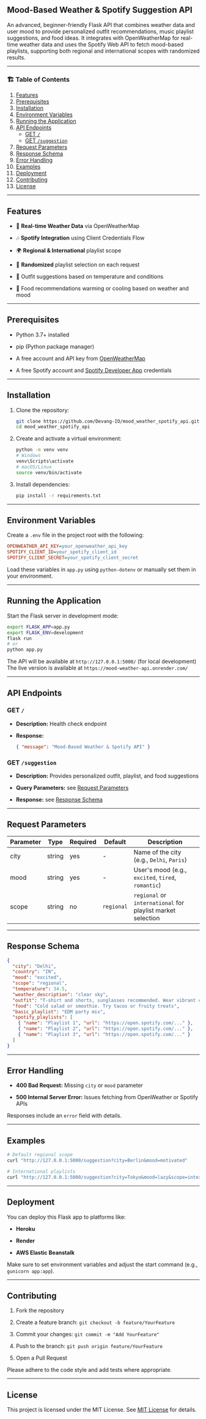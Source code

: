 
## Mood-Based Weather & Spotify Suggestion API

An advanced, beginner-friendly Flask API that combines weather data and user mood to provide personalized outfit recommendations, music playlist suggestions, and food ideas. It integrates with OpenWeatherMap for real-time weather data and uses the Spotify Web API to fetch mood-based playlists, supporting both regional and international scopes with randomized results.

----------

### 🏗️ Table of Contents

1. [Features](#features)  
2. [Prerequisites](#prerequisites)  
3. [Installation](#installation)  
4. [Environment Variables](#environment-variables)  
5. [Running the Application](#running-the-application)  
6. [API Endpoints](#api-endpoints)  
   - [GET `/`](#get-)  
   - [GET `/suggestion`](#get-suggestion)  
7. [Request Parameters](#request-parameters)  
8. [Response Schema](#response-schema)  
9. [Error Handling](#error-handling)  
10. [Examples](#examples)  
11. [Deployment](#deployment)  
12. [Contributing](#contributing)  
13. [License](#license)  

----------

## Features

-   🔄 **Real-time Weather Data** via OpenWeatherMap
    
-   🎶 **Spotify Integration** using Client Credentials Flow
    
-   🌍 **Regional & International** playlist scope
    
-   🔀 **Randomized** playlist selection on each request
    
-   🧥 Outfit suggestions based on temperature and conditions
    
-   🍲 Food recommendations warming or cooling based on weather and mood
    

----------

## Prerequisites

-   Python 3.7+ installed
    
-   pip (Python package manager)
    
-   A free account and API key from [OpenWeatherMap](https://openweathermap.org/api)
    
-   A free Spotify account and [Spotify Developer App](https://developer.spotify.com/dashboard) credentials
    

----------

## Installation

1.  Clone the repository:
    
    ```bash
    git clone https://github.com/Devang-IO/mood_weather_spotify_api.git
    cd mood_weather_spotify_api
    
    ```
    
2.  Create and activate a virtual environment:
    
    ```bash
    python -m venv venv
    # Windows
    venv\Scripts\activate
    # macOS/Linux
    source venv/bin/activate
    
    ```
    
3.  Install dependencies:
    
    ```bash
    pip install -r requirements.txt
    
    ```
    

----------

## Environment Variables

Create a `.env` file in the project root with the following:

```ini
OPENWEATHER_API_KEY=your_openweather_api_key
SPOTIFY_CLIENT_ID=your_spotify_client_id
SPOTIFY_CLIENT_SECRET=your_spotify_client_secret

```

Load these variables in `app.py` using `python-dotenv` or manually set them in your environment.

----------

## Running the Application

Start the Flask server in development mode:

```bash
export FLASK_APP=app.py
export FLASK_ENV=development
flask run
# or
python app.py

```

The API will be available at `http://127.0.0.1:5000/` (for local development)  
The live version is available at `https://mood-weather-api.onrender.com/`

----------

## API Endpoints

### GET `/`

-   **Description:** Health check endpoint
    
-   **Response:**
    
    ```json
    { "message": "Mood‑Based Weather & Spotify API" }
    
    ```
    

### GET `/suggestion`

-   **Description:** Provides personalized outfit, playlist, and food suggestions
    
- **Query Parameters:** see [Request Parameters](#request-parameters)
  
- **Response:** see [Response Schema](#response-schema)

    

----------

## Request Parameters

| Parameter | Type   | Required | Default    | Description                                           |
|-----------|--------|----------|------------|-------------------------------------------------------|
| city      | string | yes      | -          | Name of the city (e.g., `Delhi`, `Paris`)           |
| mood      | string | yes      | -          | User's mood (e.g., `excited`, `tired`, `romantic`)  |
| scope     | string | no       | `regional` | `regional` or `international` for playlist market selection |

----------

## Response Schema

```json
{
  "city": "Delhi",
  "country": "IN",
  "mood": "excited",
  "scope": "regional",
  "temperature": 34.5,
  "weather_description": "clear sky",
  "outfit": "T-shirt and shorts, sunglasses recommended. Wear vibrant colors",
  "food": "Cold salad or smoothie. Try tacos or fruity treats",
  "basic_playlist": "EDM party mix",
  "spotify_playlists": [
    { "name": "Playlist 1", "url": "https://open.spotify.com/..." },
    { "name": "Playlist 2", "url": "https://open.spotify.com/..." },
    { "name": "Playlist 3", "url": "https://open.spotify.com/..." }
  ]
}

```

----------

## Error Handling

-   **400 Bad Request:** Missing `city` or `mood` parameter
    
-   **500 Internal Server Error:** Issues fetching from OpenWeather or Spotify APIs
    

Responses include an `error` field with details.

----------

## Examples

```bash
# Default regional scope
curl "http://127.0.0.1:5000/suggestion?city=Berlin&mood=motivated"

# International playlists
curl "http://127.0.0.1:5000/suggestion?city=Tokyo&mood=lazy&scope=international"

```

----------

## Deployment

You can deploy this Flask app to platforms like:

-   **Heroku**
    
-   **Render**
    
-   **AWS Elastic Beanstalk**
    

Make sure to set environment variables and adjust the start command (e.g., `gunicorn app:app`).

----------

## Contributing

1.  Fork the repository
    
2.  Create a feature branch: `git checkout -b feature/YourFeature`
    
3.  Commit your changes: `git commit -m "Add YourFeature"`
    
4.  Push to the branch: `git push origin feature/YourFeature`
    
5.  Open a Pull Request
    

Please adhere to the code style and add tests where appropriate.

----------

## License

This project is licensed under the MIT License. See [MIT License](https://github.com/Devang-IO/mood_weather_api/blob/main/LICENSE) for details.

